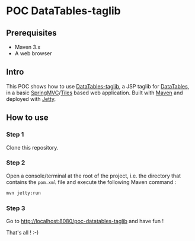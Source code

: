 # POC DataTables-taglib

## Prerequisites
 - Maven 3.x
 - A web browser 

## Intro
This POC shows how to use [DataTables-taglib](http://github.com/tduchateau/DataTables-taglib), a JSP taglib for [DataTables](http://datatables.net), in a basic [SpringMVC](http://static.springsource.org/spring/docs/current/spring-framework-reference/html/mvc.html)/[Tiles](http://static.springsource.org/spring/docs/3.0.x/reference/view.html) based web application.
Built with [Maven](http://maven.apache.org/) and deployed with [Jetty](http://jetty.codehaus.org/jetty/).

## How to use

### Step 1
Clone this repository.

### Step 2
Open a console/terminal at the root of the project, i.e. the directory that contains the `pom.xml` file and execute the following Maven command :

``` html
mvn jetty:run
```

### Step 3
Go to [http://localhost:8080/poc-datatables-taglib](http://localhost:8080/poc-datatables-taglib) and have fun !

That's all ! :-)